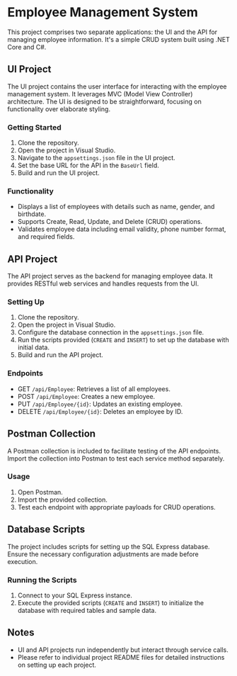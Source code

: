 # Employee Management System

This project comprises two separate applications: the UI and the API for managing employee information. It's a simple CRUD system built using .NET Core and C#.

## UI Project
The UI project contains the user interface for interacting with the employee management system. It leverages MVC (Model View Controller) architecture. The UI is designed to be straightforward, focusing on functionality over elaborate styling.

### Getting Started
1. Clone the repository.
2. Open the project in Visual Studio.
3. Navigate to the `appsettings.json` file in the UI project.
4. Set the base URL for the API in the `BaseUrl` field.
5. Build and run the UI project.

### Functionality
- Displays a list of employees with details such as name, gender, and birthdate.
- Supports Create, Read, Update, and Delete (CRUD) operations.
- Validates employee data including email validity, phone number format, and required fields.

## API Project
The API project serves as the backend for managing employee data. It provides RESTful web services and handles requests from the UI.

### Setting Up
1. Clone the repository.
2. Open the project in Visual Studio.
3. Configure the database connection in the `appsettings.json` file.
4. Run the scripts provided (`CREATE` and `INSERT`) to set up the database with initial data.
5. Build and run the API project.

### Endpoints
- GET `/api/Employee`: Retrieves a list of all employees.
- POST `/api/Employee`: Creates a new employee.
- PUT `/api/Employee/{id}`: Updates an existing employee.
- DELETE `/api/Employee/{id}`: Deletes an employee by ID.

## Postman Collection
A Postman collection is included to facilitate testing of the API endpoints. Import the collection into Postman to test each service method separately.

### Usage
1. Open Postman.
2. Import the provided collection.
3. Test each endpoint with appropriate payloads for CRUD operations.

## Database Scripts
The project includes scripts for setting up the SQL Express database. Ensure the necessary configuration adjustments are made before execution.

### Running the Scripts
1. Connect to your SQL Express instance.
2. Execute the provided scripts (`CREATE` and `INSERT`) to initialize the database with required tables and sample data.

## Notes
- UI and API projects run independently but interact through service calls.
- Please refer to individual project README files for detailed instructions on setting up each project.
